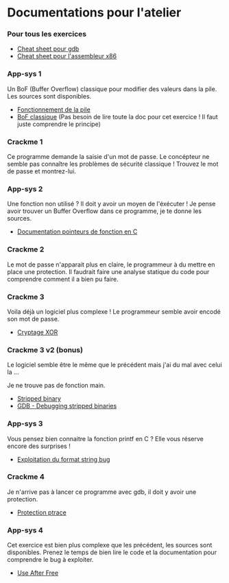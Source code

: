 # Documentations pour l'atelier


### Pour tous les exercices
- [Cheat sheet pour gdb](https://darkdust.net/files/GDB%20Cheat%20Sheet.pdf)
- [Cheat sheet pour l'assembleur x86](https://trailofbits.github.io/ctf/vulnerabilities/references/X86_Win32_Reverse_Engineering_Cheat_Sheet.pdf)


### App-sys 1
Un BoF (Buffer Overflow) classique pour modifier des valeurs dans la pile.
Les sources sont disponibles.
- [Fonctionnement de la pile](https://beta.hackndo.com/stack-introduction/)
- [BoF classique](https://beta.hackndo.com/buffer-overflow/) (Pas besoin de lire toute la doc pour cet exercice ! Il faut juste comprendre le principe)

### Crackme 1
Ce programme demande la saisie d'un mot de passe.
Le concépteur ne semble pas connaître les problèmes de sécurité classique !
Trouvez le mot de passe et montrez-lui.


### App-sys 2
Une fonction non utilisé ? Il doit y avoir un moyen de l'éxécuter !
Je pense avoir trouver un Buffer Overflow dans ce programme, je te donne les sources.
- [Documentation pointeurs de fonction en C](https://beta.hackndo.com/c-pointeurs-de-fonction/)


### Crackme 2
Le mot de passe n'apparait plus en claire, le programmeur à du mettre en place une protection.
Il faudrait faire une analyse statique du code pour comprendre comment il a bien pu faire.


### Crackme 3
Voila déjà un logiciel plus complexe ! Le programmeur semble avoir encodé son mot de passe.
- [Cryptage XOR](http://www.primenumbers.net/Renaud/fr/crypto/XOR.htm)


### Crackme 3 v2 (bonus)
Le logiciel semble être le même que le précédent mais j'ai du mal avec celui la ...

Je ne trouve pas de fonction main.
- [Stripped binary](https://en.wikipedia.org/wiki/Stripped_binary)
- [GDB - Debugging stripped binaries](https://felix.abecassis.me/2012/08/gdb-debugging-stripped-binaries/)


### App-sys 3
Vous pensez bien connaitre la fonction printf en C ? Elle vous réserve encore des surprises ! 
- [Exploitation du format string bug](https://www.bases-hacking.org/format-strings.html)


### Crackme 4
Je n'arrive pas à lancer ce programme avec gdb, il doit y avoir une protection.
- [Protection ptrace](https://www.root-me.org/fr/Documentation/Cracking/Appel-systeme-ptrace)


### App-sys 4
Cet exercice est bien plus complexe que les précédent, les sources sont disponibles.
Prenez le temps de bien lire le code et la documentation pour comprendre le bug à exploiter.
- [Use After Free](https://beta.hackndo.com/use-after-free/)

